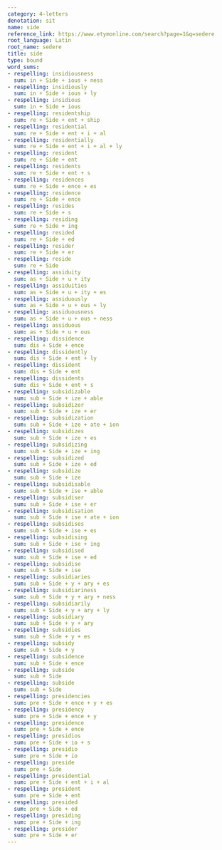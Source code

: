```yaml
---
category: 4-letters
denotation: sit
name: side
reference_link: https://www.etymonline.com/search?page=1&q=sedere
root_language: Latin
root_name: sedere
title: side
type: bound
word_sums:
- respelling: insidiousness
  sum: in + Side + ious + ness
- respelling: insidiously
  sum: in + Side + ious + ly
- respelling: insidious
  sum: in + Side + ious
- respelling: residentship
  sum: re + Side + ent + ship
- respelling: residential
  sum: re + Side + ent + i + al
- respelling: residentially
  sum: re + Side + ent + i + al + ly
- respelling: resident
  sum: re + Side + ent
- respelling: residents
  sum: re + Side + ent + s
- respelling: residences
  sum: re + Side + ence + es
- respelling: residence
  sum: re + Side + ence
- respelling: resides
  sum: re + Side + s
- respelling: residing
  sum: re + Side + ing
- respelling: resided
  sum: re + Side + ed
- respelling: resider
  sum: re + Side + er
- respelling: reside
  sum: re + Side
- respelling: assiduity
  sum: as + Side + u + ity
- respelling: assiduities
  sum: as + Side + u + ity + es
- respelling: assiduously
  sum: as + Side + u + ous + ly
- respelling: assiduousness
  sum: as + Side + u + ous + ness
- respelling: assiduous
  sum: as + Side + u + ous
- respelling: dissidence
  sum: dis + Side + ence
- respelling: dissidently
  sum: dis + Side + ent + ly
- respelling: dissident
  sum: dis + Side + ent
- respelling: dissidents
  sum: dis + Side + ent + s
- respelling: subsidizable
  sum: sub + Side + ize + able
- respelling: subsidizer
  sum: sub + Side + ize + er
- respelling: subsidization
  sum: sub + Side + ize + ate + ion
- respelling: subsidizes
  sum: sub + Side + ize + es
- respelling: subsidizing
  sum: sub + Side + ize + ing
- respelling: subsidized
  sum: sub + Side + ize + ed
- respelling: subsidize
  sum: sub + Side + ize
- respelling: subsidisable
  sum: sub + Side + ise + able
- respelling: subsidiser
  sum: sub + Side + ise + er
- respelling: subsidisation
  sum: sub + Side + ise + ate + ion
- respelling: subsidises
  sum: sub + Side + ise + es
- respelling: subsidising
  sum: sub + Side + ise + ing
- respelling: subsidised
  sum: sub + Side + ise + ed
- respelling: subsidise
  sum: sub + Side + ise
- respelling: subsidiaries
  sum: sub + Side + y + ary + es
- respelling: subsidiariness
  sum: sub + Side + y + ary + ness
- respelling: subsidiarily
  sum: sub + Side + y + ary + ly
- respelling: subsidiary
  sum: sub + Side + y + ary
- respelling: subsidies
  sum: sub + Side + y + es
- respelling: subsidy
  sum: sub + Side + y
- respelling: subsidence
  sum: sub + Side + ence
- respelling: subside
  sum: sub + Side
- respelling: subside
  sum: sub + Side
- respelling: presidencies
  sum: pre + Side + ence + y + es
- respelling: presidency
  sum: pre + Side + ence + y
- respelling: presidence
  sum: pre + Side + ence
- respelling: presidios
  sum: pre + Side + io + s
- respelling: presidio
  sum: pre + Side + io
- respelling: preside
  sum: pre + Side
- respelling: presidential
  sum: pre + Side + ent + i + al
- respelling: president
  sum: pre + Side + ent
- respelling: presided
  sum: pre + Side + ed
- respelling: presiding
  sum: pre + Side + ing
- respelling: presider
  sum: pre + Side + er
---
```

